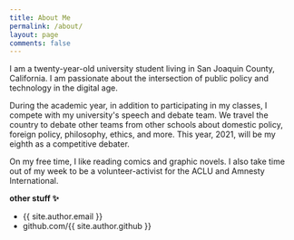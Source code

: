 ```yaml
---
title: About Me
permalink: /about/
layout: page
comments: false
---
```


I am a twenty-year-old university student living in San Joaquin County, California. I am passionate about the intersection of public policy and technology in the digital age.

During the academic year, in addition to participating in my classes, I compete with my university's speech and debate team. We travel the country to debate other teams from other schools about domestic policy, foreign policy, philosophy, ethics, and more. This year, 2021, will be my eighth as a competitive debater. 

On my free time, I like reading comics and graphic novels. I also take time out of my week to be a volunteer-activist for the ACLU and Amnesty International.

**other stuff ✨**

- {{ site.author.email }}
- github.com/{{ site.author.github }}
